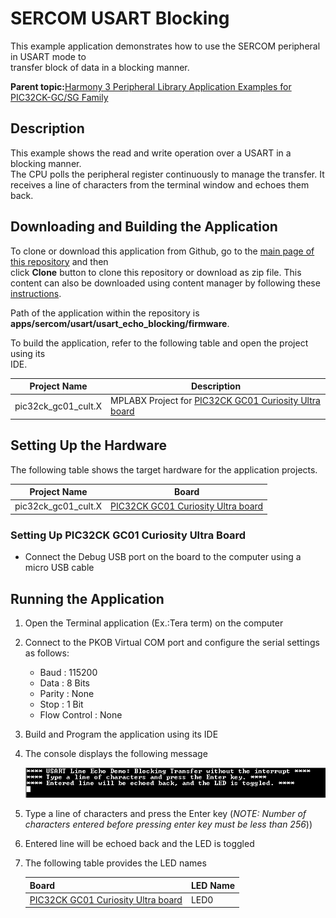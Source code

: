 # SERCOM USART Blocking

This example application demonstrates how to use the SERCOM peripheral in USART mode to<br /> transfer block of data in a blocking manner.

**Parent topic:**[Harmony 3 Peripheral Library Application Examples for PIC32CK-GC/SG Family](GUID-5EB5829A-8D62-4A5E-B89B-DF7EF4E334A2.md)

## Description

This example shows the read and write operation over a USART in a blocking manner.<br /> The CPU polls the peripheral register continuously to manage the transfer. It<br /> receives a line of characters from the terminal window and echoes them back.

## Downloading and Building the Application

To clone or download this application from Github, go to the [main page of this repository](https://github.com/Microchip-MPLAB-Harmony/csp_apps_pic32ck_sg_gc) and then<br /> click **Clone** button to clone this repository or download as zip file. This<br /> content can also be downloaded using content manager by following these [instructions](https://github.com/Microchip-MPLAB-Harmony/contentmanager/wiki).

Path of the application within the repository is<br /> **apps/sercom/usart/usart\_echo\_blocking/firmware**.

To build the application, refer to the following table and open the project using its<br /> IDE.

|Project Name|Description|
|------------|-----------|
|pic32ck\_gc01\_cult.X|MPLABX Project for [PIC32CK GC01 Curiosity Ultra board](https://www.microchip.com/en-us/development-tool/ea23j82a)|

## Setting Up the Hardware

The following table shows the target hardware for the application projects.

|Project Name|Board|
|------------|-----|
|pic32ck\_gc01\_cult.X|[PIC32CK GC01 Curiosity Ultra board](https://www.microchip.com/en-us/development-tool/ea23j82a)|

### Setting Up PIC32CK GC01 Curiosity Ultra Board

-   Connect the Debug USB port on the board to the computer using a micro USB cable

## Running the Application

1.  Open the Terminal application \(Ex.:Tera term\) on the computer
2.  Connect to the PKOB Virtual COM port and configure the serial settings as follows:
    -   Baud : 115200
    -   Data : 8 Bits
    -   Parity : None
    -   Stop : 1 Bit
    -   Flow Control : None
3.  Build and Program the application using its IDE
4.  The console displays the following message

    ![](GUID-71500A6F-02EA-4E9F-9D02-1FEEA9CE1501-low.png)

5.  Type a line of characters and press the Enter key \(*NOTE: Number of characters entered before pressing enter key must be less than 256*\)\)
6.  Entered line will be echoed back and the LED is toggled
7.  The following table provides the LED names

    |Board|LED Name|
    |-----|--------|
    |[PIC32CK GC01 Curiosity Ultra board](https://www.microchip.com/en-us/development-tool/ea23j82a)|LED0|


